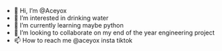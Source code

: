 - 👋 Hi, I’m @Aceyox
- 👀 I’m interested in drinking water 
- 🌱 I’m currently learning maybe python 
- 💞️ I’m looking to collaborate on my end of the year engineering project
- 📫 How to reach me @aceyox insta tiktok 

<!---
Aceyox/Aceyox is a ✨ special ✨ repository because its `README.md` (this file) appears on your GitHub profile.
You can click the Preview link to take a look at your changes.
--->
